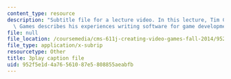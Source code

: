 ```yaml
---
content_type: resource
description: "Subtitle file for a lecture video. In this lecture, Tim Cowan of EA\
  \ Games describes his experiences writing software for game development.\t\t"
file: null
file_location: /coursemedia/cms-611j-creating-video-games-fall-2014/952f5e1d4a76561087e5808855aeabfb_J4pnlCBTJYc.vtt
file_type: application/x-subrip
resourcetype: Other
title: 3play caption file
uid: 952f5e1d-4a76-5610-87e5-808855aeabfb
---
```

